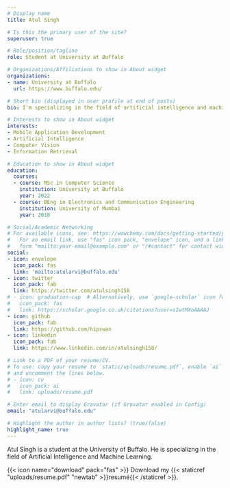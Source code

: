 ```yaml
---
# Display name
title: Atul Singh

# Is this the primary user of the site?
superuser: true

# Role/position/tagline
role: Student at University at Buffalo

# Organizations/Affiliations to show in About widget
organizations:
- name: University at Buffalo
  url: https://www.buffalo.edu/

# Short bio (displayed in user profile at end of posts)
bio: I'm specializing in the field of artificial intelligence and machine learning at the University of Buffalo.

# Interests to show in About widget
interests:
- Mobile Application Development
- Artificial Intelligence
- Computer Vision
- Information Retrieval

# Education to show in About widget
education:
  courses:
  - course: MSc in Computer Science
    institution: University at Buffalo
    year: 2022
  - course: BEng in Electronics and Communication Engineering
    institution: University of Mumbai
    year: 2018

# Social/Academic Networking
# For available icons, see: https://wowchemy.com/docs/getting-started/page-builder/#icons
#   For an email link, use "fas" icon pack, "envelope" icon, and a link in the
#   form "mailto:your-email@example.com" or "/#contact" for contact widget.
social:
- icon: envelope
  icon_pack: fas
  link: 'mailto:atularvi@buffalo.edu'
- icon: twitter
  icon_pack: fab
  link: https://twitter.com/atulsingh158
# - icon: graduation-cap  # Alternatively, use `google-scholar` icon from `ai` icon pack
#   icon_pack: fas
#   link: https://scholar.google.co.uk/citations?user=sIwtMXoAAAAJ
- icon: github
  icon_pack: fab
  link: https://github.com/hipswan
- icon: linkedin
  icon_pack: fab
  link: https://www.linkedin.com/in/atulsingh158/

# Link to a PDF of your resume/CV.
# To use: copy your resume to `static/uploads/resume.pdf`, enable `ai` icons in `params.toml`, 
# and uncomment the lines below.
# - icon: cv
#   icon_pack: ai
#   link: uploads/resume.pdf

# Enter email to display Gravatar (if Gravatar enabled in Config)
email: "atularvi@buffalo.edu"

# Highlight the author in author lists? (true/false)
highlight_name: true
---
```

Atul Singh is a student at the University of Buffalo. He is specializng in the field of Artificial Intelligence and Machine Learning.


{{< icon name="download" pack="fas" >}} Download my {{< staticref "uploads/resume.pdf" "newtab" >}}resumé{{< /staticref >}}.
